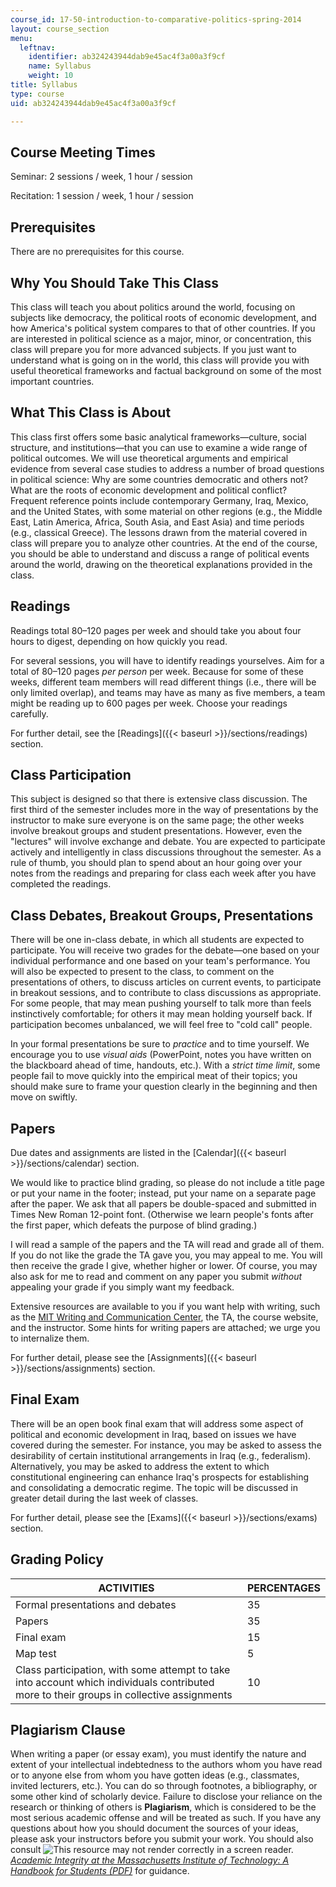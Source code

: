 ```yaml
---
course_id: 17-50-introduction-to-comparative-politics-spring-2014
layout: course_section
menu:
  leftnav:
    identifier: ab324243944dab9e45ac4f3a00a3f9cf
    name: Syllabus
    weight: 10
title: Syllabus
type: course
uid: ab324243944dab9e45ac4f3a00a3f9cf

---
```


Course Meeting Times
--------------------

Seminar: 2 sessions / week, 1 hour / session

Recitation: 1 session / week, 1 hour / session

Prerequisites
-------------

There are no prerequisites for this course.

Why You Should Take This Class
------------------------------

This class will teach you about politics around the world, focusing on subjects like democracy, the political roots of economic development, and how America's political system compares to that of other countries. If you are interested in political science as a major, minor, or concentration, this class will prepare you for more advanced subjects. If you just want to understand what is going on in the world, this class will provide you with useful theoretical frameworks and factual background on some of the most important countries.

What This Class is About
------------------------

This class first offers some basic analytical frameworks—culture, social structure, and institutions—that you can use to examine a wide range of political outcomes. We will use theoretical arguments and empirical evidence from several case studies to address a number of broad questions in political science: Why are some countries democratic and others not? What are the roots of economic development and political conflict? Frequent reference points include contemporary Germany, Iraq, Mexico, and the United States, with some material on other regions (e.g., the Middle East, Latin America, Africa, South Asia, and East Asia) and time periods (e.g., classical Greece). The lessons drawn from the material covered in class will prepare you to analyze other countries. At the end of the course, you should be able to understand and discuss a range of political events around the world, drawing on the theoretical explanations provided in the class.

Readings
--------

Readings total 80–120 pages per week and should take you about four hours to digest, depending on how quickly you read.

For several sessions, you will have to identify readings yourselves. Aim for a total of 80–120 pages _per person_ per week. Because for some of these weeks, different team members will read different things (i.e., there will be only limited overlap), and teams may have as many as five members, a team might be reading up to 600 pages per week. Choose your readings carefully.

For further detail, see the [Readings]({{< baseurl >}}/sections/readings) section.

Class Participation
-------------------

This subject is designed so that there is extensive class discussion. The first third of the semester includes more in the way of presentations by the instructor to make sure everyone is on the same page; the other weeks involve breakout groups and student presentations. However, even the "lectures" will involve exchange and debate. You are expected to participate actively and intelligently in class discussions throughout the semester. As a rule of thumb, you should plan to spend about an hour going over your notes from the readings and preparing for class each week after you have completed the readings.

Class Debates, Breakout Groups, Presentations
---------------------------------------------

There will be one in-class debate, in which all students are expected to participate. You will receive two grades for the debate—one based on your individual performance and one based on your team's performance. You will also be expected to present to the class, to comment on the presentations of others, to discuss articles on current events, to participate in breakout sessions, and to contribute to class discussions as appropriate. For some people, that may mean pushing yourself to talk more than feels instinctively comfortable; for others it may mean holding yourself back. If participation becomes unbalanced, we will feel free to "cold call" people.

In your formal presentations be sure to _practice_ and to time yourself. We encourage you to use _visual aids_ (PowerPoint, notes you have written on the blackboard ahead of time, handouts, etc.). With a _strict time limit_, some people fail to move quickly into the empirical meat of their topics; you should make sure to frame your question clearly in the beginning and then move on swiftly.

Papers
------

Due dates and assignments are listed in the [Calendar]({{< baseurl >}}/sections/calendar) section.

We would like to practice blind grading, so please do not include a title page or put your name in the footer; instead, put your name on a separate page after the paper. We ask that all papers be double-spaced and submitted in Times New Roman 12-point font. (Otherwise we learn people's fonts after the first paper, which defeats the purpose of blind grading.)

I will read a sample of the papers and the TA will read and grade all of them. If you do not like the grade the TA gave you, you may appeal to me. You will then receive the grade I give, whether higher or lower. Of course, you may also ask for me to read and comment on any paper you submit _without_ appealing your grade if you simply want my feedback.

Extensive resources are available to you if you want help with writing, such as the [MIT Writing and Communication Center](http://cmsw.mit.edu/writing-and-communication-center/), the TA, the course website, and the instructor. Some hints for writing papers are attached; we urge you to internalize them.

For further detail, please see the [Assignments]({{< baseurl >}}/sections/assignments) section.

Final Exam
----------

There will be an open book final exam that will address some aspect of political and economic development in Iraq, based on issues we have covered during the semester. For instance, you may be asked to assess the desirability of certain institutional arrangements in Iraq (e.g., federalism). Alternatively, you may be asked to address the extent to which constitutional engineering can enhance Iraq's prospects for establishing and consolidating a democratic regime. The topic will be discussed in greater detail during the last week of classes.

For further detail, please see the [Exams]({{< baseurl >}}/sections/exams) section.

Grading Policy
--------------

| ACTIVITIES | PERCENTAGES |
| --- | --- |
| Formal presentations and debates | 35 |
| Papers | 35 |
| Final exam | 15 |
| Map test | 5 |
| Class participation, with some attempt to take into account which individuals contributed more to their groups in collective assignments | 10 

Plagiarism Clause
-----------------

When writing a paper (or essay exam), you must identify the nature and extent of your intellectual indebtedness to the authors whom you have read or to anyone else from whom you have gotten ideas (e.g., classmates, invited lecturers, etc.). You can do so through footnotes, a bibliography, or some other kind of scholarly device. Failure to disclose your reliance on the research or thinking of others is **Plagiarism**, which is considered to be the most serious academic offense and will be treated as such. If you have any questions about how you should document the sources of your ideas, please ask your instructors before you submit your work. You should also consult ![This resource may not render correctly in a screen reader.](/images/inacessible.gif)_[Academic Integrity at the Massachusetts Institute of Technology: A Handbook for Students (PDF)](http://web.mit.edu/academicintegrity/handbook/handbook.pdf)_ for guidance.